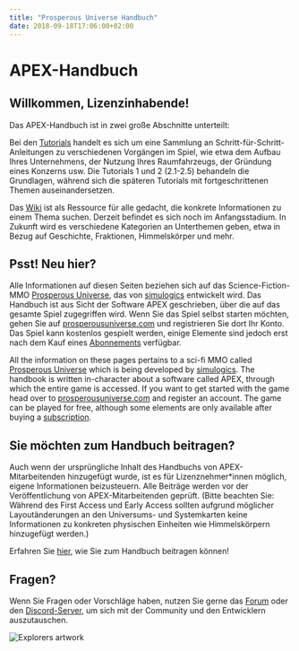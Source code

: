 ```yaml
---
title: "Prosperous Universe Handbuch"
date: 2018-09-18T17:06:00+02:00
---
```


# APEX-Handbuch

## Willkommen, Lizenzinhabende!

Das APEX-Handbuch ist in zwei große Abschnitte unterteilt:

Bei den [Tutorials](tutorials) handelt es sich um eine Sammlung an Schritt-für-Schritt-Anleitungen zu verschiedenen Vorgängen im Spiel, wie etwa dem Aufbau Ihres Unternehmens, der Nutzung Ihres Raumfahrzeugs, der Gründung eines Konzerns usw. Die Tutorials 1 und 2 (2.1-2.5) behandeln die Grundlagen, während sich die späteren Tutorials mit fortgeschrittenen Themen auseinandersetzen.

Das [Wiki](wiki) ist als Ressource für alle gedacht, die konkrete Informationen zu einem Thema suchen. Derzeit befindet es sich noch im Anfangsstadium. In Zukunft wird es verschiedene Kategorien an Unterthemen geben, etwa in Bezug auf Geschichte, Fraktionen, Himmelskörper und mehr.

## Psst! Neu hier?

Alle Informationen auf diesen Seiten beziehen sich auf das Science-Fiction-MMO [Prosperous Universe](https://prosperousuniverse.com/), das von [simulogics](https://simulogics.net/) entwickelt wird. Das Handbuch ist aus Sicht der Software APEX geschrieben, über die auf das gesamte Spiel zugegriffen wird. Wenn Sie das Spiel selbst starten möchten, gehen Sie auf [prosperousuniverse.com](https://prosperousuniverse.com/register/) und registrieren Sie dort Ihr Konto. Das Spiel kann kostenlos gespielt werden, einige Elemente sind jedoch erst nach dem Kauf eines [Abonnements](/wiki/pro-license/) verfügbar.

All the information on these pages pertains to a sci-fi MMO called [Prosperous Universe](https://prosperousuniverse.com/) which is being developed by [simulogics](https://simulogics.net/). The handbook is written in-character about a software called APEX, through which the entire game is accessed. If you want to get started with the game head over to [prosperousuniverse.com](https://prosperousuniverse.com/register/) and register an account. The game can be played for free, although some elements are only available after buying a [subscription](/wiki/pro-license/).

## Sie möchten zum Handbuch beitragen?

Auch wenn der ursprüngliche Inhalt des Handbuchs von APEX-Mitarbeitenden hinzugefügt wurde, ist es für Lizenznehmer*innen möglich, eigene Informationen beizusteuern. Alle Beiträge werden vor der Veröffentlichung von APEX-Mitarbeitenden geprüft. (Bitte beachten Sie: Während des First Access und Early Access sollten aufgrund möglicher Layoutänderungen an den Universums- und Systemkarten keine Informationen zu konkreten physischen Einheiten wie Himmelskörpern hinzugefügt werden.)

Erfahren Sie [hier](https://github.com/simulogics/prosperousuniverse-docs#contribute-by-editing-the-wiki-on-your-own-machine), wie Sie zum Handbuch beitragen können!

## Fragen?

Wenn Sie Fragen oder Vorschläge haben, nutzen Sie gerne das [Forum](https://com.prosperousuniverse.com/) oder den [Discord-Server](https://discordapp.com/invite/G7gj7PT), um sich mit der Community und den Entwicklern auszutauschen.

![Explorers artwork](explorers-artwork.jpg)